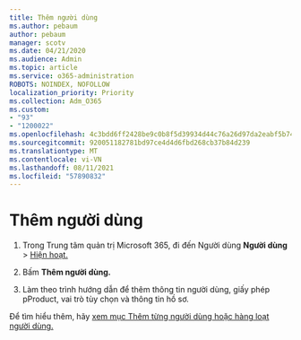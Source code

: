 ```yaml
---
title: Thêm người dùng
ms.author: pebaum
author: pebaum
manager: scotv
ms.date: 04/21/2020
ms.audience: Admin
ms.topic: article
ms.service: o365-administration
ROBOTS: NOINDEX, NOFOLLOW
localization_priority: Priority
ms.collection: Adm_O365
ms.custom:
- "93"
- "1200022"
ms.openlocfilehash: 4c3bdd6ff2428be9c0b8f5d39934d44c76a26d97da2eabf5b74bc528a6db5b1c
ms.sourcegitcommit: 920051182781bd97ce4d4d6fbd268cb37b84d239
ms.translationtype: MT
ms.contentlocale: vi-VN
ms.lasthandoff: 08/11/2021
ms.locfileid: "57890832"
---
```

# <a name="add-a-user"></a>Thêm người dùng

1. Trong Trung tâm quản trị Microsoft 365, đi đến Người dùng **Người dùng**  >  [Hiện hoạt.](https://admin.microsoft.com/Adminportal/Home?source=applauncher#/users)

2. Bấm **Thêm người dùng.**

3. Làm theo trình hướng dẫn để thêm thông tin người dùng, giấy phép pProduct, vai trò tùy chọn và thông tin hồ sơ.

Để tìm hiểu thêm, hãy [xem mục Thêm từng người dùng hoặc hàng loạt người dùng.](https://docs.microsoft.com/microsoft-365/admin/add-users/add-users)